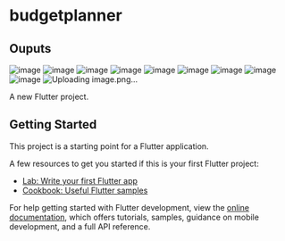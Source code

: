 # budgetplanner

## Ouputs 
![image](https://github.com/TheAvtarSingh/assesment/assets/88712571/fb948c2d-920b-4db9-a3c8-32169b13f985)
![image](https://github.com/TheAvtarSingh/assesment/assets/88712571/11ed152e-da4f-4613-997d-cd51a316e8e4)
![image](https://github.com/TheAvtarSingh/assesment/assets/88712571/52958f22-f10c-477a-9314-e616f5297405)
![image](https://github.com/TheAvtarSingh/assesment/assets/88712571/68950534-2df5-4383-8f69-9c0c20d3fc93)
![image](https://github.com/TheAvtarSingh/assesment/assets/88712571/4b231b83-8dd9-4a40-8394-54f4faa1b92b)
![image](https://github.com/TheAvtarSingh/assesment/assets/88712571/8ee1978b-2a12-455e-89e1-05a4864ea428)
![image](https://github.com/TheAvtarSingh/assesment/assets/88712571/4c0ff86c-1c1e-4b23-abf9-c5f9076d0665)
![image](https://github.com/TheAvtarSingh/assesment/assets/88712571/78dfc9cc-1f15-4c08-a929-4b6c112d4c61)
![image](https://github.com/TheAvtarSingh/assesment/assets/88712571/746608e3-b039-4a02-ac19-453830e1abfe)
![Uploading image.png…]()



A new Flutter project.

## Getting Started

This project is a starting point for a Flutter application.

A few resources to get you started if this is your first Flutter project:

- [Lab: Write your first Flutter app](https://docs.flutter.dev/get-started/codelab)
- [Cookbook: Useful Flutter samples](https://docs.flutter.dev/cookbook)

For help getting started with Flutter development, view the
[online documentation](https://docs.flutter.dev/), which offers tutorials,
samples, guidance on mobile development, and a full API reference.
